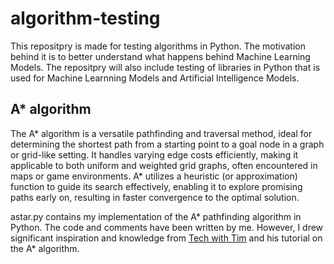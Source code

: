 # algorithm-testing
This repositpry is made for testing algorithms in Python. The motivation behind it is to better understand what happens behind Machine Learning Models. The repositpry will also include testing of libraries in Python that is used for Machine Learnning Models and Artificial Intelligence Models. 

## A* algorithm 
The A* algorithm is a versatile pathfinding and traversal method, ideal for determining the shortest path from a starting point to a goal node in a graph or grid-like setting. It handles varying edge costs efficiently, making it applicable to both uniform and weighted grid graphs, often encountered in maps or game environments. A* utilizes a heuristic (or approximation) function to guide its search effectively, enabling it to explore promising paths early on, resulting in faster convergence to the optimal solution.

astar.py contains my implementation of the A* pathfinding algorithm in Python. The code and comments have been written by me. However, I drew significant inspiration and knowledge from [Tech with Tim](https://www.youtube.com/channel/UC4JX40jDee_tINbkjycV4Sg) and his tutorial on the A* algorithm.
